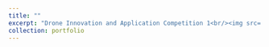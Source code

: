 ```yaml
---
title: ""
excerpt: "Drone Innovation and Application Competition 1<br/><img src='/images/tail_sitter.png' width='400px' height='auto'/>"
collection: portfolio
---
```


